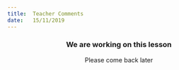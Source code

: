 ```yaml
---
title:  Teacher Comments
date:   15/11/2019
---
```


### <center>We are working on this lesson</center>
<center>Please come back later</center>